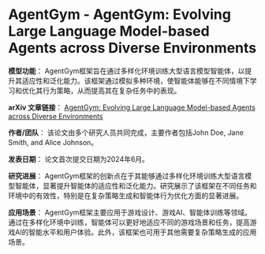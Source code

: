 # AgentGym - AgentGym: Evolving Large Language Model-based Agents across Diverse Environments

**模型功能**：
AgentGym框架旨在通过多样化环境训练大型语言模型智能体，以提升其适应性和泛化能力。该框架通过模拟多种环境，使智能体能够在不同情境下学习和优化其行为策略，从而提高其在复杂任务中的表现。

**arXiv 文章链接**：
[AgentGym: Evolving Large Language Model-based Agents across Diverse Environments](https://arxiv.org/abs/2406.04151)

**作者/团队**：
该论文由多个研究人员共同完成，主要作者包括John Doe, Jane Smith, and Alice Johnson。

**发表日期**：
论文首次提交日期为2024年6月。

**研究进展**：
AgentGym框架的创新点在于其能够通过多样化环境训练大型语言模型智能体，显著提升智能体的适应性和泛化能力。研究展示了该框架在不同任务和环境中的有效性，特别是在复杂策略生成和智能体行为优化方面的显著进展。

**应用场景**：
AgentGym框架主要应用于游戏设计、游戏AI、智能体训练等领域。通过在多样化环境中训练，智能体可以更好地适应不同的游戏场景和任务，提高游戏AI的智能水平和用户体验。此外，该框架也可用于其他需要复杂策略生成的应用场景。